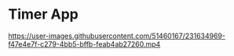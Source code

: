 # Timer App



https://user-images.githubusercontent.com/51460167/231634969-f47e4e7f-c279-4bb5-bffb-feab4ab27260.mp4


